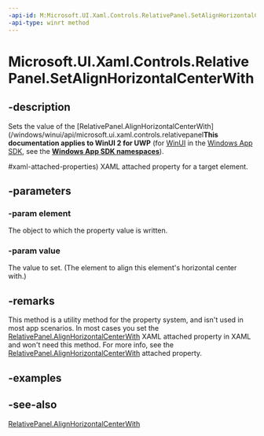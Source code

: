 ```yaml
---
-api-id: M:Microsoft.UI.Xaml.Controls.RelativePanel.SetAlignHorizontalCenterWith(Microsoft.UI.Xaml.UIElement,System.Object)
-api-type: winrt method
---
```


<!-- Method syntax
public void SetAlignHorizontalCenterWith(Windows.UI.Xaml.UIElement element, System.Object value)
-->

# Microsoft.UI.Xaml.Controls.RelativePanel.SetAlignHorizontalCenterWith

## -description
Sets the value of the [RelativePanel.AlignHorizontalCenterWith](/windows/winui/api/microsoft.ui.xaml.controls.relativepanel**This documentation applies to WinUI 2 for UWP** (for [WinUI](/windows/apps/winui/winui3/) in the [Windows App SDK](/windows/apps/windows-app-sdk/), see the **[Windows App SDK namespaces](/windows/windows-app-sdk/api/winrt/)**).

#xaml-attached-properties) XAML attached property for a target element.

## -parameters
### -param element
The object to which the property value is written.

### -param value
The value to set. (The element to align this element's horizontal center with.)

## -remarks
This method is a utility method for the property system, and isn't used in most app scenarios. In most cases you set the [RelativePanel.AlignHorizontalCenterWith](/windows/winui/api/microsoft.ui.xaml.controls.relativepanel#xaml-attached-properties) XAML attached property in XAML and won't need this method. For more info, see the [RelativePanel.AlignHorizontalCenterWith](/windows/winui/api/microsoft.ui.xaml.controls.relativepanel#xaml-attached-properties) attached property.

## -examples

## -see-also
[RelativePanel.AlignHorizontalCenterWith](/windows/winui/api/microsoft.ui.xaml.controls.relativepanel#xaml-attached-properties)
